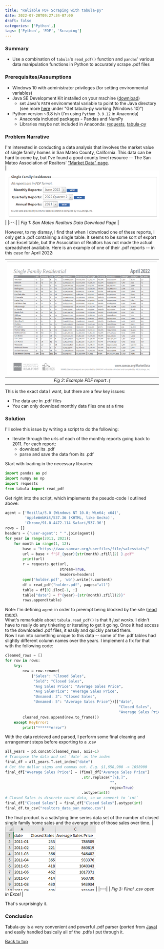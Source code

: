 ```yaml
---
title: "Reliable PDF Scraping with tabula-py"
date: 2022-07-20T09:27:34-07:00
draft: false
categories: ['Python',]
tags: ['Python', 'PDF', 'Scraping']
---
```


### Summary
- Use a combination of `tabula`'s `read_pdf()` function  and `pandas`' various data manipulation functions in Python to accurately scrape .pdf files  

### Prerequisites/Assumptions
- Windows 10 with administrator privileges (for setting environmental variables)
- Java SE Development Kit installed on your machine ([download](https://www.oracle.com/java/technologies/downloads/))
  - set Java's `PATH` environmental variable to point to the Java directory (see more [here](https://tabula-py.readthedocs.io/en/latest/getting_started.html#installation) under "Get tabula-py working (Windows 10)")  
- Python version ~3.8 ish (I'm using `Python 3.9.12` in Anaconda)
  - Anaconda included packages - Pandas and NumPy
  - Libraries maybe not included in Anaconda: [requests](https://requests.readthedocs.io/en/latest/), [tabula-py](https://github.com/chezou/tabula-py)

### Problem Narrative
I'm interested in conducting a data analysis that involves the market value of single family homes in San Mateo County, California. This data can be hard to come by, but I've found a good county level resource -- The San Mateo Association of Realtors' ["Market Data" page](https://www.samcar.org/member-resources/market-data/).  
|![downloader](images/1-smr.png)| 
|:--:| 
| *Fig 1: San Mateo Realtors Data Download Page* |  

However, to my dismay, I find that when I download one of these reports, I only get a .pdf containing a single table. It seems to be some sort of export of an Excel table, but the Association of Realtors has not made the actual spreadsheet available. Here is an example of one of their .pdf reports -- in this case for April 2022:

|![pdf](images/2-smr.png)| 
|:--:| 
| *Fig 2: Example PDF report :(* |  

This is the exact data I want, but there are a few key issues:
- The data are in .pdf files
- You can only download monthly data files one at a time
### Solution
I'll solve this issue by writing a script to do the following:
- Iterate through the urls of each of the monthly reports going back to 2011. For each report:
  - download its .pdf
  - parse and save the data from its .pdf

Start with loading in the necessary libraries:
```python
import pandas as pd
import numpy as np
import requests
from tabula import read_pdf
```
Get right into the script, which implements the pseudo-code I outlined above:
```python
agent = ['Mozilla/5.0 (Windows NT 10.0; Win64; x64)',
         'AppleWebKit/537.36 (KHTML, like Gecko)',
         'Chrome/91.0.4472.114 Safari/537.36']
rows = []
headers = {'user-agent': " ".join(agent)}
for year in range(2011, 2021):
    for month in range(1, 12):
        base = "https://www.samcar.org/userfiles/file/salesstats/"
        url = base + f"SF_{year}{str(month).zfill(2) }.pdf"
        print(url)
        r = requests.get(url,
                         stream=True,
                         headers=headers)
        open('holder.pdf', 'wb').write(r.content)
        df = read_pdf("holder.pdf", pages="all")
        table = df[0].iloc[-1, :]
        table["date"] = f"{year}-{str(month).zfill(2)}"
        rows.append(table)
```
Note: I'm defining `agent` in order to preempt being blocked by the site ([read more](https://developer.mozilla.org/en-US/docs/Glossary/User_agent)).  
What's remarkable about `tabula.read_pdf()` is that *it just works*. I didn't have to really do any tinkering or iterating to get it going. Once it had access to the downloaded .pdf files, it easily and quickly parsed them.  
Now I run into something unique to this data -- some of the .pdf tables had slightly different column names over the years. I implement a fix for that with the following code:
```python
cleaned_rows = []
for row in rows:
    try:
        new = row.rename(
            {"Sales": "Closed Sales",
             "Sold": "Closed Sales",
             "Avg Sales Price": "Average Sales Price",
             "Avg SalePrice": "Average Sales Price",
             "Unnamed: 3": "Closed Sales",
             "Unnamed: 5": "Average Sales Price"})[["date",
                                                    "Closed Sales",
                                                    "Average Sales Price"]]
        cleaned_rows.append(new.to_frame())
    except KeyError:
        print("******error")
```
With the data retrieved and parsed, I perform some final cleaning and arrangement steps before exporting to a .csv
```python
all_years = pd.concat(cleaned_rows, axis=1)
# Transpose the data and set `date` as the index
final_df = all_years.T.set_index("date")
# Get the dollar signs and commas out. E.g. $1,658,900 -> 1658900
final_df["Average Sales Price"] = (final_df["Average Sales Price"]
                                   .str.replace("[\$,]",
                                                "",
                                                regex=True)
                                   .astype(int))
# Closed Sales is discrete count data, so we convert to `int`
final_df["Closed Sales"] = final_df["Closed Sales"].astype(int)
final_df.to_csv("realtors_data_san_mateo.csv")
```
The final product is a satisfying time series data set of the number of closed single family home sales and the average price of those sales over time.
|![pdf](images/3-csv.png)| 
|:--:| 
| *Fig 3: Final .csv open in Excel* |  

That's surprisingly it.

### Conclusion
Tabula-py is a very convenient and powerful .pdf parser (ported from [Java](https://tabula.technology/)) and easily handled basically all of the .pdfs I put through it.  
  
[Back to top]()